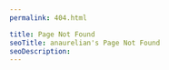 ```yaml
---
permalink: 404.html

title: Page Not Found
seoTitle: anaurelian's Page Not Found
seoDescription:
---
```


